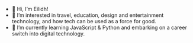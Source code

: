 - 👋 Hi, I’m Eilidh!
- 👀 I’m interested in travel, education, design and entertainment technology, and how tech can be used as a force for good.
- 🌱 I’m currently learning JavaScript & Python and embarking on a career switch into digital technology.

<!---
EQCodes/EQCodes is a ✨ special ✨ repository because its `README.md` (this file) appears on your GitHub profile.
You can click the Preview link to take a look at your changes.
--->

